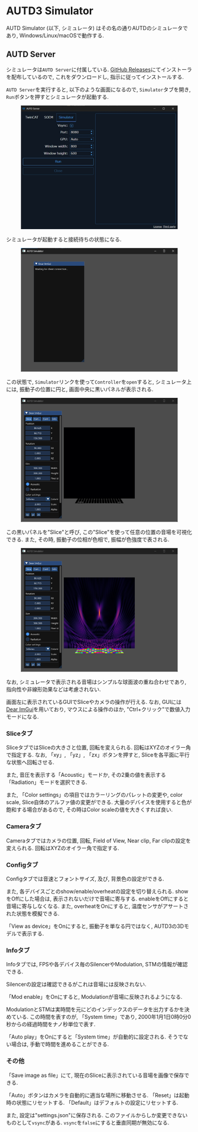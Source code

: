 # AUTD3 Simulator

AUTD Simulator (以下, シミュレータ) はその名の通りAUTDのシミュレータであり, Windows/Linux/macOSで動作する.

## AUTD Server

シミュレータは`AUTD Server`に付属している.
[GitHub Releases](https://github.com/shinolab/autd3-server/releases)にてインストーラを配布しているので, これをダウンロードし, 指示に従ってインストールする.

`AUTD Server`を実行すると, 以下のような画面になるので, `Simulator`タブを開き, `Run`ボタンを押すとシミュレータが起動する.

<figure>
  <img src="../../fig/Users_Manual/autdserver_simulator.jpg"/>
</figure>

シミュレータが起動すると接続待ちの状態になる.

<figure>
  <img src="../../fig/sim_waiting.jpg"/>
</figure>

この状態で, `Simulator`リンクを使って`Controller`を`open`すると, シミュレータ上には, 振動子の位置に円と, 画面中央に黒いパネルが表示される.

<figure>
  <img src="../../fig/sim_init.jpg"/>
</figure>

この黒いパネルを"Slice"と呼び, この"Slice"を使って任意の位置の音場を可視化できる.
また, その時, 振動子の位相が色相で, 振幅が色強度で表される.

<figure>
  <img src="../../fig/sim_focus.jpg"/>
</figure>

なお, シミュレータで表示される音場はシンプルな球面波の重ね合わせであり, 指向性や非線形効果などは考慮されない.

画面左に表示されているGUIでSliceやカメラの操作が行える.
なお, GUIには[Dear ImGui](https://github.com/ocornut/imgui)を用いており, マウスによる操作のほか, "Ctrl+クリック"で数値入力モードになる.

### Sliceタブ

SliceタブではSliceの大きさと位置, 回転を変えられる.
回転はXYZのオイラー角で指定する.
なお, 「xy」, 「yz」, 「zx」ボタンを押すと, Sliceを各平面に平行な状態へ回転させる.

また, 音圧を表示する「Acoustic」モードか, その2乗の値を表示する「Radiation」モードを選択できる.

また, 「Color settings」の項目ではカラーリングのパレットの変更や, color scale, Slice自体のアルファ値の変更ができる.
大量のデバイスを使用すると色が飽和する場合があるので, その時はColor scaleの値を大きくすれば良い.

### Cameraタブ

Cameraタブではカメラの位置, 回転, Field of View, Near clip, Far clipの設定を変えられる.
回転はXYZのオイラー角で指定する.

### Configタブ

Configタブでは音速とフォントサイズ, 及び, 背景色の設定ができる.

また, 各デバイスごとのshow/enable/overheatの設定を切り替えられる.
showをOffにした場合は, 表示されないだけで音場に寄与する.
enableをOffにすると音場に寄与しなくなる.
また, overheatをOnにすると, 温度センサがアサートされた状態を模擬できる.

「View as device」をOnにすると, 振動子を単なる円ではなく, AUTD3の3Dモデルで表示する.

### Infoタブ

Infoタブでは, FPSや各デバイス毎のSilencerやModulation, STMの情報が確認できる.

Silencerの設定は確認できるがこれは音場には反映されない.

「Mod enable」をOnにすると, Modulationが音場に反映されるようになる.

ModulationとSTMは実時間を元にどのインデックスのデータを出力するかを決めている.
この時間を表すのが, 「System time」であり, 2000年1月1日0時0分0秒からの経過時間をナノ秒単位で表す.

「Auto play」をOnにすると「System time」が自動的に設定される.
そうでない場合は, 手動で時間を進めることができる.

### その他

「Save image as file」にて, 現在のSliceに表示されている音場を画像で保存できる.

「Auto」ボタンはカメラを自動的に適当な場所に移動させる.
「Reset」は起動時の状態にリセットする.
「Default」はデフォルトの設定にリセットする.

また, 設定は"settings.json"に保存される.
このファイルからしか変更できないものとして`vsync`がある.
`vsync`を`false`にすると垂直同期が無効になる.
